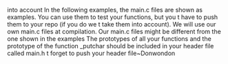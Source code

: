  into account
 In the following examples, the main.c files are shown as examples. You can use them to test your functions, but you t have to push them to your repo (if you do we t take them into account). We will use our own main.c files at compilation. Our main.c files might be different from the one shown in the examples
 The prototypes of all your functions and the prototype of the function _putchar should be included in your header file called main.h
 t forget to push your header file~Donwondon